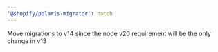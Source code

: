 ```yaml
---
'@shopify/polaris-migrator': patch
---
```


Move migrations to v14 since the node v20 requirement will be the only change in v13
